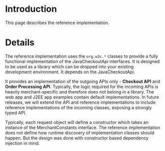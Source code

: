 # Introduction #

This page describes the reference implementation.


# Details #

The reference implementation uses the `org.w3c.*` classes to provide a fully functional implementation of the JavaCheckoutApi interfaces.  It is designed to be used as a library which can be dropped into your existing development environment.  It depends on the JavaCheckoutApi.

It provides an implementation of the outgoing APIs only - **Checkout API** and **Order Processing API**.  Typically, the logic required for the incoming APIs is heavily merchant-specific and therefore does not belong in a library.  The web app and J2EE app examples contain default implementations.  In future releases, we will extend the API and reference implementations to include reference implementations of the incoming classes, exposing a strongly typed API.

Typically, each request object will define a constructor which takes an instance of the MerchantConstants interface.  The reference implementation does not define how runtime discovery of implementation classes should happen.  But the design was done with constructor based dependency injection in mind.